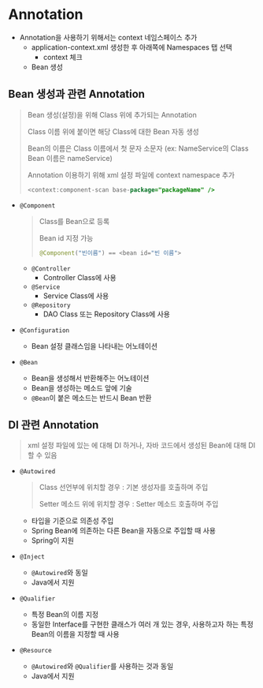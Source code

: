 # Annotation

* Annotation을 사용하기 위해서는 context 네임스페이스 추가
  * application-context.xml 생성한 후 아래쪽에 Namespaces 탭 선택
    * context 체크
  * Bean 생성

## Bean 생성과 관련 Annotation

> Bean 생성(설정)을 위해 Class 위에 추가되는 Annotation
>
> Class 이름 위에 붙이면 해당 Class에 대한 Bean 자동 생성
>
> Bean의 이름은 Class 이름에서 첫 문자 소문자 (ex: NameService의 Class Bean 이름은 nameService)
>
> Annotation 이용하기 위해 xml 설정 파일에 context namespace 추가
>
> ```java
> <context:component-scan base-package="packageName" />
> ```

* `@Component`

  > Class를 Bean으로 등록
  >
  > Bean id 지정 가능
  >
  > ```java
  > @Component("빈이름") == <bean id="빈 이름">
  > ```

    * `@Controller`
        * Controller Class에 사용
    * `@Service`
        * Service Class에 사용
    * `@Repository`
      * DAO Class 또는 Repository Class에 사용

* `@Configuration`

  * Bean 설정 클래스임을 나타내는 어노테이션

* `@Bean`

  * Bean을 생성해서 반환해주는 어노테이션
  * Bean을 생성하는 메소드 앞에 기술
  * `@Bean`이 붙은 메소드는 반드시 Bean 반환

## DI 관련 Annotation

> xml 설정 파일에 있는 <bean>에 대해 DI 하거나, 자바 코드에서 생성된 Bean에 대해 DI할 수 있음

* `@Autowired`

  > Class 선언부에 위치할 경우 : 기본 생성자를 호출하며 주입
  >
  > Setter 메소드 위에 위치할 경우 : Setter 메소드 호출하며 주입

  * 타입을 기준으로 의존성 주입
  * Spring Bean에 의존하는 다른 Bean을 자동으로 주입할 때 사용
  * Spring이 지원

* `@Inject`

  * `@Autowired`와 동일
  * Java에서 지원

* `@Qualifier`

  * 특정 Bean의 이름 지정
  * 동일한 Interface를 구현한 클래스가 여러 개 있는 경우, 사용하고자 하는 특정 Bean의 이름을 지정할 때 사용

* `@Resource`

  * `@Autowired`와 `@Qualifier`를 사용하는 것과 동일
  * Java에서 지원